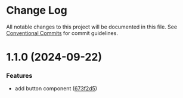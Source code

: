 # Change Log

All notable changes to this project will be documented in this file.
See [Conventional Commits](https://conventionalcommits.org) for commit guidelines.

# 1.1.0 (2024-09-22)


### Features

* add button component ([673f2d5](https://github.com/antonfilka/react-components-kit/commit/673f2d54d0afb0e73163d7da9ce8a3cd53bdddf9))
